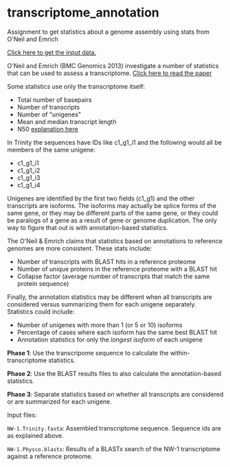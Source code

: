 # transcriptome_annotation
Assignment to get statistics about a genome assembly using stats from O'Neil and Emrich

[Click here to get the input data.](https://texastechuniversity-my.sharepoint.com/:u:/g/personal/matt_johnson_ttu_edu/ESUmMoaX-y5PtpAd-9Orus8BB7fghDVhIwrF4vRRki8eUQ?e=wcbgS0)

O'Neil and Emrich (BMC Genomics 2013) investigate a number of statistics that can be used to assess a transcriptome.
[Click here to read the paper](https://www.ncbi.nlm.nih.gov/pmc/articles/PMC3733778/)

Some statistics use only the transcriptome itself:

* Total number of basepairs
* Number of transcripts
* Number of "unigenes" 
* Mean and median transcript length
* N50 [explanation here](https://en.wikipedia.org/wiki/N50,_L50,_and_related_statistics)

In Trinity the sequences have IDs like c1_g1_i1 and the following would all be members of the same unigene:

- c1_g1_i1
- c1_g1_i2
- c1_g1_i3
- c1_g1_i4

Unigenes are identified by the first two fields (c1_g1) and the other transcripts are isoforms. The isoforms may actually be splice forms of the same gene, or they may be different parts of the same gene, or they could be paralogs of a gene as a result of gene or genome duplication. The only way to figure that out is with annotation-based statistics.

The O'Neil & Emrich claims that statistics based on annotations to reference genomes are more consistent. These stats include:

* Number of transcripts with BLAST hits in a reference proteome
* Number of unique proteins in the reference proteome with a BLAST hit
* Collapse factor (average number of transcripts that match the same protein sequence)

Finally, the annotation statistics may be different when all transcripts are considered versus summarizing them for each unigene separately. Statistics could include:

* Number of unigenes with more than 1 (or 5 or 10) isoforms
* Percentage of cases where each isoform has the same best BLAST hit
* Annotation statistics for only the *longest isoform* of each unigene

**Phase 1**: Use the transcripome sequence to calculate the within-transcriptome statistics.

**Phase 2**: Use the BLAST results files to also calculate the annotation-based statistics.

**Phase 3**: Separate statistics based on whether all transcripts are considered or are summarized for each unigene.

Input files:

`NW-1.Trinity.fasta`: Assembled transcriptome sequence. Sequence ids are as explained above.

`NW-1.Physco.blastx`: Results of a BLASTx search of the NW-1 transcriptome against a reference proteome.

